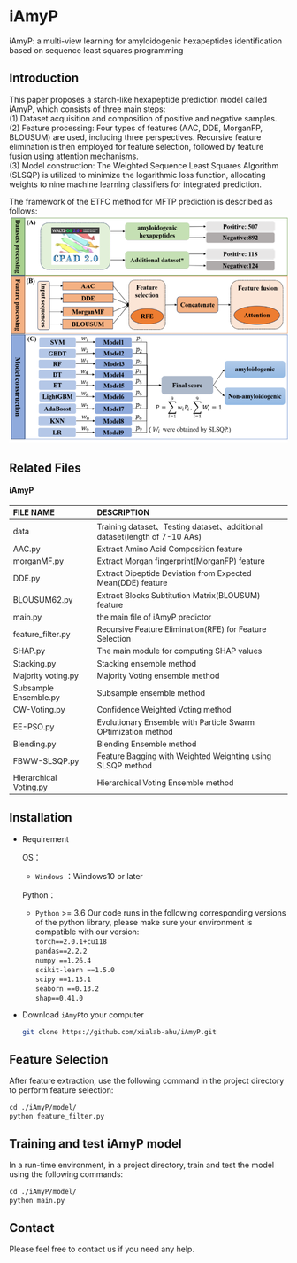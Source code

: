 # iAmyP
iAmyP: a multi-view learning for amyloidogenic hexapeptides identification based on sequence least squares programming

## Introduction
This paper proposes a starch-like hexapeptide prediction model called iAmyP, which consists of three main steps:\
(1) Dataset acquisition and composition of positive and negative samples.\
(2) Feature processing: Four types of features (AAC, DDE, MorganFP, BLOUSUM) are used, including three perspectives. Recursive feature elimination is then employed for feature selection, followed by feature fusion using attention mechanisms.\
(3) Model construction: The Weighted Sequence Least Squares Algorithm (SLSQP) is utilized to minimize the logarithmic loss function, allocating weights to nine machine learning classifiers for integrated prediction.

The framework of the ETFC method for MFTP prediction is described as follows:
![draft](./img.png)

## Related Files

#### iAmyP

| FILE NAME              | DESCRIPTION                                                                             |
|:-----------------------|:----------------------------------------------------------------------------------------|
| data                   | Training dataset、Testing dataset、additional dataset(length of 7-10 AAs)                 
| AAC.py                 | Extract Amino Acid Composition feature                                                  |
| morganMF.py            | Extract Morgan fingerprint(MorganFP) feature                                            |
| DDE.py                 | Extract Dipeptide Deviation from Expected Mean(DDE) feature                             |
| BLOUSUM62.py           | Extract Blocks Subtitution Matrix(BLOUSUM) feature                                      |
| main.py                | the main file of iAmyP predictor                                                        |
| feature_filter.py      | Recursive Feature Elimination(RFE) for Feature Selection                                |
| SHAP.py                | The main module for computing SHAP values                                               |
| Stacking.py            | Stacking ensemble method                                                                |
| Majority voting.py     | Majority Voting ensemble method                                                         |
| Subsample Ensemble.py  | Subsample ensemble method                                                               |
| CW-Voting.py           | Confidence Weighted Voting method                                                       |
| EE-PSO.py              | Evolutionary Ensemble with Particle Swarm OPtimization method                           |
| Blending.py            | Blending Ensemble method                                                                |
| FBWW-SLSQP.py          | Feature Bagging with Weighted Weighting using SLSQP method |
| Hierarchical Voting.py | Hierarchical Voting Ensemble method                                                     |

## Installation
- Requirement

  OS：
  - `Windows` ：Windows10 or later

  Python：
  - `Python` >= 3.6
  Our code runs in the following corresponding versions of the python library, please make sure your environment is compatible with our version: <br />
  `torch==2.0.1+cu118`<br />
  `pandas==2.2.2`<br />
  `numpy ==1.26.4`<br />
  `scikit-learn ==1.5.0`<br />
  `scipy ==1.13.1`<br />
  `seaborn ==0.13.2`<br />
  `shap==0.41.0`<br />
- Download `iAmyP`to your computer

  ```bash
  git clone https://github.com/xialab-ahu/iAmyP.git
  ```

## Feature Selection
After feature extraction, use the following command in the project directory to perform feature selection:
```shell
cd ./iAmyP/model/
python feature_filter.py
```

## Training and test iAmyP model
In a run-time environment, in a project directory, train and test the model using the following commands:
```shell
cd ./iAmyP/model/
python main.py
```


## Contact
Please feel free to contact us if you need any help.
